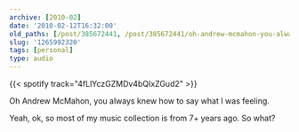 ```yaml
---
archive: [2010-02]
date: '2010-02-12T16:32:00'
old_paths: [/post/385672441, /post/385672441/oh-andrew-mcmahon-you-always-knew-how-to-say-what]
slug: '1265992320'
tags: [personal]
type: audio
---
```


{{< spotify track="4fLlYczGZMDv4bQIxZGud2" >}}

Oh Andrew McMahon, you always knew how to say what I was feeling.

Yeah, ok, so most of my music collection is from 7+ years ago. So
what?

